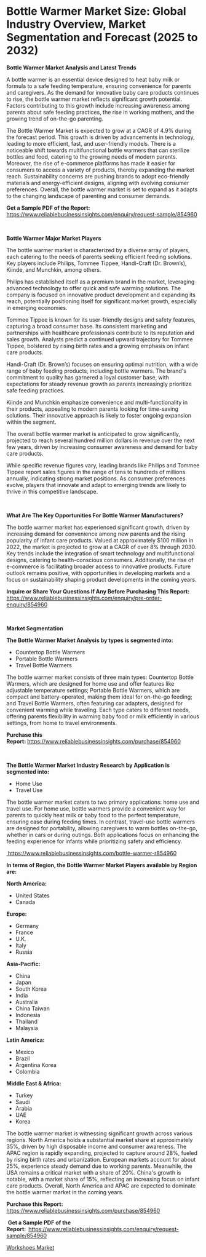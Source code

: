 <p><h1>Bottle Warmer Market Size: Global Industry Overview, Market Segmentation and Forecast (2025 to 2032)</h1></p><p><strong>Bottle Warmer Market Analysis and Latest Trends</strong></p>
<p><p>A bottle warmer is an essential device designed to heat baby milk or formula to a safe feeding temperature, ensuring convenience for parents and caregivers. As the demand for innovative baby care products continues to rise, the bottle warmer market reflects significant growth potential. Factors contributing to this growth include increasing awareness among parents about safe feeding practices, the rise in working mothers, and the growing trend of on-the-go parenting.</p><p>The Bottle Warmer Market is expected to grow at a CAGR of 4.9% during the forecast period. This growth is driven by advancements in technology, leading to more efficient, fast, and user-friendly models. There is a noticeable shift towards multifunctional bottle warmers that can sterilize bottles and food, catering to the growing needs of modern parents. Moreover, the rise of e-commerce platforms has made it easier for consumers to access a variety of products, thereby expanding the market reach. Sustainability concerns are pushing brands to adopt eco-friendly materials and energy-efficient designs, aligning with evolving consumer preferences. Overall, the bottle warmer market is set to expand as it adapts to the changing landscape of parenting and consumer demands.</p></p>
<p><strong>Get a Sample PDF of the Report:&nbsp;</strong> <a href="https://www.reliablebusinessinsights.com/enquiry/request-sample/854960?utm_campaign=3276&utm_medium=2&utm_source=Github&utm_content=ia&utm_term=04042025&utm_id=bottle-warmer">https://www.reliablebusinessinsights.com/enquiry/request-sample/854960</a></p>
<p>&nbsp;</p>
<p><strong>Bottle Warmer Major Market Players</strong></p>
<p><p>The bottle warmer market is characterized by a diverse array of players, each catering to the needs of parents seeking efficient feeding solutions. Key players include Philips, Tommee Tippee, Handi-Craft (Dr. Brown’s), Kiinde, and Munchkin, among others.</p><p>Philips has established itself as a premium brand in the market, leveraging advanced technology to offer quick and safe warming solutions. The company is focused on innovative product development and expanding its reach, potentially positioning itself for significant market growth, especially in emerging economies.</p><p>Tommee Tippee is known for its user-friendly designs and safety features, capturing a broad consumer base. Its consistent marketing and partnerships with healthcare professionals contribute to its reputation and sales growth. Analysts predict a continued upward trajectory for Tommee Tippee, bolstered by rising birth rates and a growing emphasis on infant care products.</p><p>Handi-Craft (Dr. Brown’s) focuses on ensuring optimal nutrition, with a wide range of baby feeding products, including bottle warmers. The brand's commitment to quality has garnered a loyal customer base, with expectations for steady revenue growth as parents increasingly prioritize safe feeding practices.</p><p>Kiinde and Munchkin emphasize convenience and multi-functionality in their products, appealing to modern parents looking for time-saving solutions. Their innovative approach is likely to foster ongoing expansion within the segment.</p><p>The overall bottle warmer market is anticipated to grow significantly, projected to reach several hundred million dollars in revenue over the next few years, driven by increasing consumer awareness and demand for baby care products.</p><p>While specific revenue figures vary, leading brands like Philips and Tommee Tippee report sales figures in the range of tens to hundreds of millions annually, indicating strong market positions. As consumer preferences evolve, players that innovate and adapt to emerging trends are likely to thrive in this competitive landscape.</p></p>
<p>&nbsp;</p>
<p><strong>What Are The Key Opportunities For Bottle Warmer Manufacturers?</strong></p>
<p><p>The bottle warmer market has experienced significant growth, driven by increasing demand for convenience among new parents and the rising popularity of infant care products. Valued at approximately $100 million in 2022, the market is projected to grow at a CAGR of over 8% through 2030. Key trends include the integration of smart technology and multifunctional designs, catering to health-conscious consumers. Additionally, the rise of e-commerce is facilitating broader access to innovative products. Future outlook remains positive, with opportunities in developing markets and a focus on sustainability shaping product developments in the coming years.</p></p>
<p><strong>Inquire or Share Your Questions If Any Before Purchasing This Report:</strong> <a href="https://www.reliablebusinessinsights.com/enquiry/pre-order-enquiry/854960?utm_campaign=3276&utm_medium=2&utm_source=Github&utm_content=ia&utm_term=04042025&utm_id=bottle-warmer">https://www.reliablebusinessinsights.com/enquiry/pre-order-enquiry/854960</a></p>
<p>&nbsp;</p>
<p><strong>Market Segmentation</strong></p>
<p><strong>The Bottle Warmer Market Analysis by types is segmented into:</strong></p>
<p><ul><li>Countertop Bottle Warmers</li><li>Portable Bottle Warmers</li><li>Travel Bottle Warmers</li></ul></p>
<p><p>The bottle warmer market consists of three main types: Countertop Bottle Warmers, which are designed for home use and offer features like adjustable temperature settings; Portable Bottle Warmers, which are compact and battery-operated, making them ideal for on-the-go feeding; and Travel Bottle Warmers, often featuring car adapters, designed for convenient warming while traveling. Each type caters to different needs, offering parents flexibility in warming baby food or milk efficiently in various settings, from home to travel environments.</p></p>
<p><strong>Purchase this Report:&nbsp;</strong><a href="https://www.reliablebusinessinsights.com/purchase/854960?utm_campaign=3276&utm_medium=2&utm_source=Github&utm_content=ia&utm_term=04042025&utm_id=bottle-warmer">https://www.reliablebusinessinsights.com/purchase/854960</a></p>
<p>&nbsp;</p>
<p><strong>The Bottle Warmer Market Industry Research by Application is segmented into:</strong></p>
<p><ul><li>Home Use</li><li>Travel Use</li></ul></p>
<p><p>The bottle warmer market caters to two primary applications: home use and travel use. For home use, bottle warmers provide a convenient way for parents to quickly heat milk or baby food to the perfect temperature, ensuring ease during feeding times. In contrast, travel-use bottle warmers are designed for portability, allowing caregivers to warm bottles on-the-go, whether in cars or during outings. Both applications focus on enhancing the feeding experience for infants while prioritizing safety and efficiency.</p></p>
<p><a href="https://www.reliablebusinessinsights.com/bottle-warmer-r854960?utm_campaign=3276&utm_medium=2&utm_source=Github&utm_content=ia&utm_term=04042025&utm_id=bottle-warmer">&nbsp;https://www.reliablebusinessinsights.com/bottle-warmer-r854960</a></p>
<p><strong>In terms of Region, the Bottle Warmer Market Players available by Region are:</strong></p>
<p>
    <p> <strong> North America: </strong>
        <ul>
            <li>United States</li>
            <li>Canada</li>
        </ul>
        </p> 
    <p> <strong> Europe: </strong>
        <ul>
            <li>Germany</li>
            <li>France</li>
            <li>U.K.</li>
            <li>Italy</li>
            <li>Russia</li>
        </ul>
        </p> 
    <p> <strong> Asia-Pacific: </strong>
        <ul>
            <li>China</li>
            <li>Japan</li>
            <li>South Korea</li>
            <li>India</li>
            <li>Australia</li>
            <li>China Taiwan</li>
            <li>Indonesia</li>
            <li>Thailand</li>
            <li>Malaysia</li>
        </ul>
        </p> 
    <p> <strong> Latin America: </strong>
        <ul>
            <li>Mexico</li>
            <li>Brazil</li>
            <li>Argentina Korea</li>
            <li>Colombia</li>
        </ul>
        </p> 
    <p> <strong> Middle East & Africa: </strong>
        <ul>
            <li>Turkey</li>
            <li>Saudi</li>
            <li>Arabia</li>
            <li>UAE</li>
            <li>Korea</li>
        </ul>
    </p>
    </p>
<p><p>The bottle warmer market is witnessing significant growth across various regions. North America holds a substantial market share at approximately 35%, driven by high disposable income and consumer awareness. The APAC region is rapidly expanding, projected to capture around 28%, fueled by rising birth rates and urbanization. European markets account for about 25%, experience steady demand due to working parents. Meanwhile, the USA remains a critical market with a share of 20%. China's growth is notable, with a market share of 15%, reflecting an increasing focus on infant care products. Overall, North America and APAC are expected to dominate the bottle warmer market in the coming years.</p></p>
<p><strong>Purchase this Report: </strong><a href="https://www.reliablebusinessinsights.com/purchase/854960?utm_campaign=3276&utm_medium=2&utm_source=Github&utm_content=ia&utm_term=04042025&utm_id=bottle-warmer">https://www.reliablebusinessinsights.com/purchase/854960</a></p>
<p>&nbsp;<strong>Get a Sample PDF of the Report:&nbsp;&nbsp;</strong><a href="https://www.reliablebusinessinsights.com/enquiry/request-sample/854960?utm_campaign=3276&utm_medium=2&utm_source=Github&utm_content=ia&utm_term=04042025&utm_id=bottle-warmer">https://www.reliablebusinessinsights.com/enquiry/request-sample/854960</a></p>
<p><strong></strong></p>
<p><p><a href="https://github.com/herakterroem/Market-Research-Report-List-1/blob/main/workshoes-market.md?utm_campaign=3276&utm_medium=2&utm_source=Github&utm_content=ia&utm_term=04042025&utm_id=bottle-warmer">Workshoes Market</a></p></p>